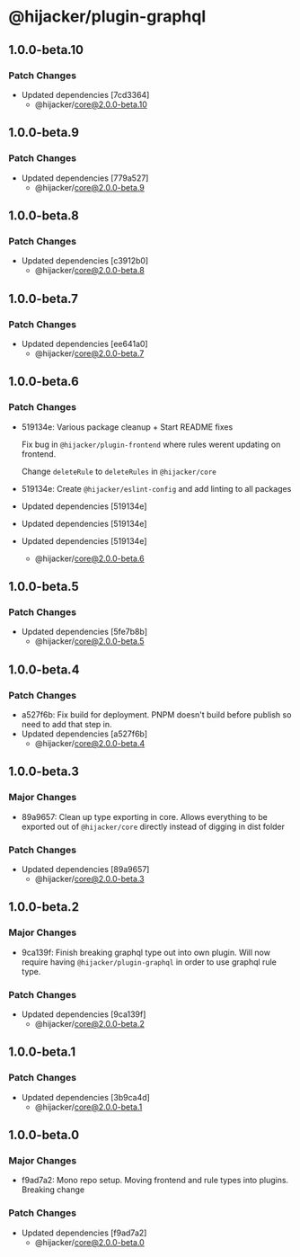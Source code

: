 # @hijacker/plugin-graphql

## 1.0.0-beta.10

### Patch Changes

- Updated dependencies [7cd3364]
  - @hijacker/core@2.0.0-beta.10

## 1.0.0-beta.9

### Patch Changes

- Updated dependencies [779a527]
  - @hijacker/core@2.0.0-beta.9

## 1.0.0-beta.8

### Patch Changes

- Updated dependencies [c3912b0]
  - @hijacker/core@2.0.0-beta.8

## 1.0.0-beta.7

### Patch Changes

- Updated dependencies [ee641a0]
  - @hijacker/core@2.0.0-beta.7

## 1.0.0-beta.6

### Patch Changes

- 519134e: Various package cleanup + Start README fixes

  Fix bug in `@hijacker/plugin-frontend` where rules werent updating on frontend.

  Change `deleteRule` to `deleteRules` in `@hijacker/core`

- 519134e: Create `@hijacker/eslint-config` and add linting to all packages
- Updated dependencies [519134e]
- Updated dependencies [519134e]
- Updated dependencies [519134e]
  - @hijacker/core@2.0.0-beta.6

## 1.0.0-beta.5

### Patch Changes

- Updated dependencies [5fe7b8b]
  - @hijacker/core@2.0.0-beta.5

## 1.0.0-beta.4

### Patch Changes

- a527f6b: Fix build for deployment. PNPM doesn't build before publish so need to add that step in.
- Updated dependencies [a527f6b]
  - @hijacker/core@2.0.0-beta.4

## 1.0.0-beta.3

### Major Changes

- 89a9657: Clean up type exporting in core. Allows everything to be exported out of `@hijacker/core` directly instead of digging in dist folder

### Patch Changes

- Updated dependencies [89a9657]
  - @hijacker/core@2.0.0-beta.3

## 1.0.0-beta.2

### Major Changes

- 9ca139f: Finish breaking graphql type out into own plugin. Will now require having `@hijacker/plugin-graphql` in order to use graphql rule type.

### Patch Changes

- Updated dependencies [9ca139f]
  - @hijacker/core@2.0.0-beta.2

## 1.0.0-beta.1

### Patch Changes

- Updated dependencies [3b9ca4d]
  - @hijacker/core@2.0.0-beta.1

## 1.0.0-beta.0

### Major Changes

- f9ad7a2: Mono repo setup. Moving frontend and rule types into plugins. Breaking change

### Patch Changes

- Updated dependencies [f9ad7a2]
  - @hijacker/core@2.0.0-beta.0

